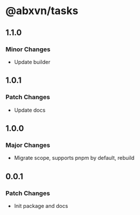 # @abxvn/tasks

## 1.1.0

### Minor Changes

- Update builder

## 1.0.1

### Patch Changes

- Update docs

## 1.0.0

### Major Changes

- Migrate scope, supports pnpm by default, rebuild

## 0.0.1

### Patch Changes

- Init package and docs
